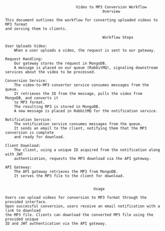                                     Video to MP3 Conversion Workflow
                                                Overview

    This document outlines the workflow for converting uploaded videos to MP3 format
    and serving them to clients.
        
                                                Workflow Steps

    User Uploads Video:
        When a user uploads a video, the request is sent to our gateway.

    Request Handling:
        Our gateway stores the request in MongoDB.
        A message is placed on our queue (RabbitMQ), signaling downstream services about the video to be processed.

    Conversion Service:
        The video-to-MP3 converter service consumes messages from the queue.
        It retrieves the ID from the message, pulls the video from MongoDB, and converts it 
        to MP3 format.
        The resulting MP3 is stored in MongoDB.
        A new message is placed in RabbitMQ for the notification service.

    Notification Service:
        The notification service consumes messages from the queue.
        It sends an email to the client, notifying them that the MP3 conversion is complete
        and ready for download.

    Client Download:
        The client, using a unique ID acquired from the notification along with JWT
        authentication, requests the MP3 download via the API gateway.

    API Gateway:
        The API gateway retrieves the MP3 from MongoDB.
        It serves the MP3 file to the client for download.

                                            
                                            Usage

    Users can upload videos for conversion to MP3 format through the provided interface.
    Upon successful conversion, users receive an email notification with a link to download
    the MP3 file. Clients can download the converted MP3 file using the provided unique 
    ID and JWT authentication via the API gateway.
